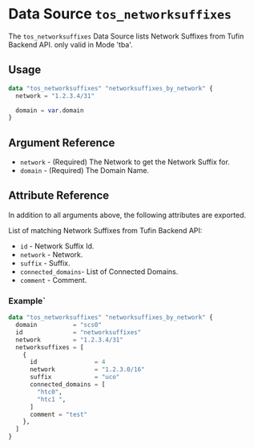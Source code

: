 # Data Source `tos_networksuffixes`

The `tos_networksuffixes` Data Source lists Network Suffixes from Tufin Backend API.
only valid in Mode 'tba'.

## Usage

```terraform
data "tos_networksuffixes" "networksuffixes_by_network" {
  network = "1.2.3.4/31"

  domain = var.domain
}

```

## Argument Reference

* `network` - (Required) The Network to get the Network Suffix for.
* `domain` - (Required) The Domain Name.

## Attribute Reference

In addition to all arguments above, the following attributes are exported.

List of matching Network Suffixes from Tufin Backend API:

* `id` - Network Suffix Id.
* `network` - Network.
* `suffix` - Suffix.
* `connected_domains`- List of Connected Domains.
* `comment` - Comment.

### Example`

```terraform
data "tos_networksuffixes" "networksuffixes_by_network" {
  domain          = "scs0"
  id              = "networksuffixes"
  network         = "1.2.3.4/31"
  networksuffixes = [
    {
      id                = 4
      network           = "1.2.3.0/16"
      suffix            = "uco"
      connected_domains = [
        "htc0",
        "htc1 ",
      ]
      comment = "test"
    },
  ]
}
```


